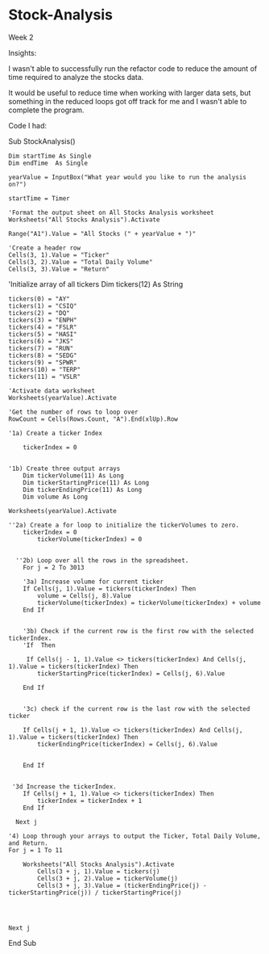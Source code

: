 # Stock-Analysis
Week 2

Insights:

I wasn't able to successfully run the refactor code to reduce the amount of time required to analyze the stocks data.

It would be useful to reduce time when working with larger data sets, but something in the reduced loops got off track for me and I wasn't able to complete the program.

Code I had:

Sub StockAnalysis()



    Dim startTime As Single
    Dim endTime  As Single

    yearValue = InputBox("What year would you like to run the analysis on?")

    startTime = Timer
    
    'Format the output sheet on All Stocks Analysis worksheet
    Worksheets("All Stocks Analysis").Activate
    
    Range("A1").Value = "All Stocks (" + yearValue + ")"
    
    'Create a header row
    Cells(3, 1).Value = "Ticker"
    Cells(3, 2).Value = "Total Daily Volume"
    Cells(3, 3).Value = "Return"


 'Initialize array of all tickers
    Dim tickers(12) As String
    
    tickers(0) = "AY"
    tickers(1) = "CSIQ"
    tickers(2) = "DQ"
    tickers(3) = "ENPH"
    tickers(4) = "FSLR"
    tickers(5) = "HASI"
    tickers(6) = "JKS"
    tickers(7) = "RUN"
    tickers(8) = "SEDG"
    tickers(9) = "SPWR"
    tickers(10) = "TERP"
    tickers(11) = "VSLR"
    
    'Activate data worksheet
    Worksheets(yearValue).Activate
    
    'Get the number of rows to loop over
    RowCount = Cells(Rows.Count, "A").End(xlUp).Row
    
    '1a) Create a ticker Index
        
        tickerIndex = 0
        
    
    '1b) Create three output arrays
        Dim tickerVolume(11) As Long
        Dim tickerStartingPrice(11) As Long
        Dim tickerEndingPrice(11) As Long
        Dim volume As Long
        
    Worksheets(yearValue).Activate
    
    ''2a) Create a for loop to initialize the tickerVolumes to zero.
        tickerIndex = 0
            tickerVolume(tickerIndex) = 0
        
        
      ''2b) Loop over all the rows in the spreadsheet.
        For j = 2 To 3013
    
        '3a) Increase volume for current ticker
        If Cells(j, 1).Value = tickers(tickerIndex) Then
            volume = Cells(j, 8).Value
            tickerVolume(tickerIndex) = tickerVolume(tickerIndex) + volume
        End If
        
        
        '3b) Check if the current row is the first row with the selected tickerIndex.
        'If  Then
            
         If Cells(j - 1, 1).Value <> tickers(tickerIndex) And Cells(j, 1).Value = tickers(tickerIndex) Then
            tickerStartingPrice(tickerIndex) = Cells(j, 6).Value
            
        End If
                
        
        '3c) check if the current row is the last row with the selected ticker
        
        If Cells(j + 1, 1).Value <> tickers(tickerIndex) And Cells(j, 1).Value = tickers(tickerIndex) Then
            tickerEndingPrice(tickerIndex) = Cells(j, 6).Value
            
            
        End If
            
     
     '3d Increase the tickerIndex.
        If Cells(j + 1, 1).Value <> tickers(tickerIndex) Then
            tickerIndex = tickerIndex + 1
        End If
    
      Next j
    
    '4) Loop through your arrays to output the Ticker, Total Daily Volume, and Return.
    For j = 1 To 11
        
        Worksheets("All Stocks Analysis").Activate
            Cells(3 + j, 1).Value = tickers(j)
            Cells(3 + j, 2).Value = tickerVolume(j)
            Cells(3 + j, 3).Value = (tickerEndingPrice(j) - tickerStartingPrice(j)) / tickerStartingPrice(j)
            
            
                    
        
    Next j

End Sub

